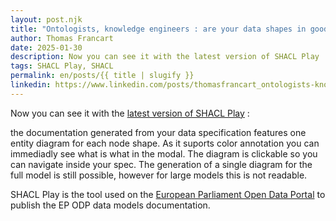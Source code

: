 ```yaml
---
layout: post.njk
title: "Ontologists, knowledge engineers : are your data shapes in good shape ?"
author: Thomas Francart
date: 2025-01-30
description: Now you can see it with the latest version of SHACL Play
tags: SHACL Play, SHACL
permalink: en/posts/{{ title | slugify }}
linkedin: https://www.linkedin.com/posts/thomasfrancart_ontologists-knowledge-engineers-are-your-activity-7290353057651961859-pFd-?utm_source=share&utm_medium=member_desktop
---
```


<p class="lead">Now you can see it with the <a href="https://github.com/sparna-git/shacl-play/releases/tag/0.9.0">latest version of SHACL Play</a> :
</p>

the documentation generated from your data specification features one entity diagram for each node shape. As it suports color annotation you can immediadly see what is what in the modal. The diagram is clickable so you can navigate inside your spec. The generation of a single diagram for the full model is still possible, however for large models this is not readable.

SHACL Play is the tool used on the [European Parliament Open Data Portal](https://data.europarl.europa.eu/en/developer-corner) to publish the EP ODP data models documentation.


